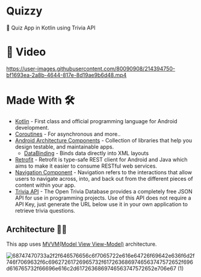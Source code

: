 # Quizzy
🧠 Quiz App in Kotlin using Trivia API 

# 🎥 Video

https://user-images.githubusercontent.com/80090908/214394750-bf1693ea-2a8b-4644-817e-8d19ae9b6d48.mp4


# Made With 🛠

- [Kotlin](https://developer.android.com/kotlin/first) - First class and official programming language for Android development.
- [Coroutines](https://kotlinlang.org/docs/coroutines-overview.html) - For asynchronous and more..
- [Android Architecture Components](https://developer.android.com/topic/architecture) - Collection of libraries that help you design testable, and maintainable apps.
    - [DataBinding](https://developer.android.com/topic/libraries/data-binding) - Binds data directly into XML layouts
- [Retrofit](https://square.github.io/retrofit/) - Retrofit is type-safe REST client for Android and Java which aims to make it easier to consume RESTful web services.
- [Navigation Component](https://developer.android.com/guide/navigation) - Navigation refers to the interactions that allow users to navigate across, into, and back out from the different pieces of content within your app.
- [Trivia API](https://opentdb.com/api_config.php) - The Open Trivia Database provides a completely free JSON API for use in programming projects. Use of this API does not require a API Key, just generate the URL below use it in your own application to retrieve trivia questions.

## Architecture 👷‍♂️

This app uses [MVVM(Model View View-Model)](https://developer.android.com/topic/architecture#recommended-app-arch) architecture.

![68747470733a2f2f646576656c6f7065722e616e64726f69642e636f6d2f746f7069632f6c69627261726965732f6172636869746563747572652f696d616765732f66696e616c2d6172636869746563747572652e706e67 (1)](https://user-images.githubusercontent.com/80090908/210182757-555d34a6-4771-46d5-80b4-d362491c5a2b.png)
